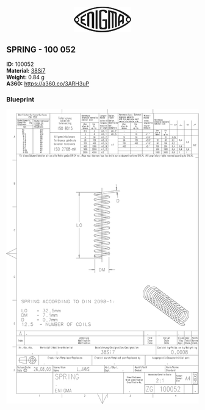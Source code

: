 <!-- PROJECT LOGO -->
<p align="center">
  <a href="https://github.com/AresValley/ENIGMA">
    <img src="../../img/logo.svg" alt="Logo" width="150">
  </a>
</p>

<!-- ABOUT THE PROJECT -->
## SPRING - 100 052

**ID:** 100052 <br/>
**Material:** [38Si7](https://github.com/AresValley/ENIGMA#38si7-) <br/>
**Weight:** 0.84 g <br/>
**A360:** https://a360.co/3ARH3uP <br/>

### Blueprint
<img src="BP.png" alt="Blueprint">